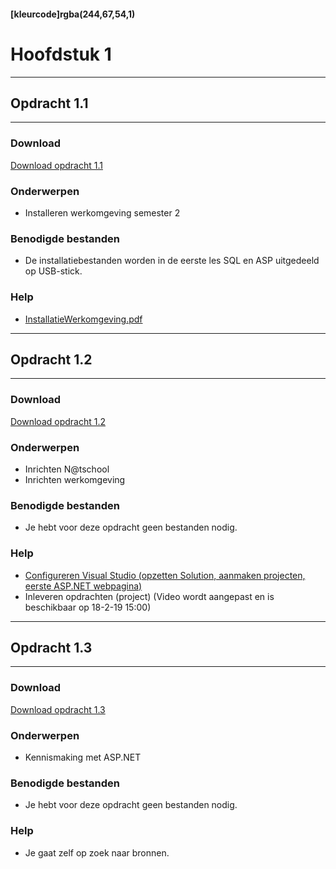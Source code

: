 #### [kleurcode]rgba(244,67,54,1)

# Hoofdstuk 1

---
## Opdracht 1.1
---

### Download
<a href="https://elo.kw1c.nl/CMS/Studie/811%20ICT-Academie/811%20VakkenInhoud/%5BB.02%20ASP%5D%20ASP/25187%20%C2%A0%20Applicatie-%20en%20mediaontwikkelaar/Periode%2003/Productie/02.%20Opdrachten/Hoofdstuk%2001/Opdracht%201.1.pdf" target="_blank">Download opdracht 1.1</a>

### Onderwerpen
*   Installeren werkomgeving semester 2

### Benodigde bestanden
*   De installatiebestanden worden in de eerste les SQL en ASP uitgedeeld op USB-stick.

### Help
*   <a href="https://elo.kw1c.nl/CMS/Studie/811%20ICT-Academie/811%20VakkenInhoud/%5BB.02%20ASP%5D%20ASP/25187%20%C2%A0%20Applicatie-%20en%20mediaontwikkelaar/Periode%2003/Productie/02.%20Opdrachten/Hoofdstuk%2001/Resources/InstallatieWerkomgeving.pdf" target="_blank">InstallatieWerkomgeving.pdf</a>

---
## Opdracht 1.2
---

### Download
<a href="https://elo.kw1c.nl/CMS/Studie/811%20ICT-Academie/811%20VakkenInhoud/%5BB.02%20ASP%5D%20ASP/25187%20%C2%A0%20Applicatie-%20en%20mediaontwikkelaar/Periode%2003/Productie/02.%20Opdrachten/Hoofdstuk%2001/Opdracht%201.2.pdf" target="_blank">Download opdracht 1.2</a>

### Onderwerpen
*   Inrichten N@tschool
*   Inrichten werkomgeving

### Benodigde bestanden
*   Je hebt voor deze opdracht geen bestanden nodig. 

### Help
*   <a href="https://elo.kw1c.nl/CMS/Studie/811%20ICT-Academie/811%20VakkenInhoud/%5BB.02%20ASP%5D%20ASP/25187%20%C2%A0%20Applicatie-%20en%20mediaontwikkelaar/Periode%2003/Productie/02.%20Opdrachten/Hoofdstuk%2001/Resources/H1%20-%20Introductie%20ASP.NET.pdf" target="_blank">Configureren Visual Studio (opzetten Solution, aanmaken projecten, eerste ASP.NET webpagina)</a>	
*	Inleveren opdrachten (project)
(Video wordt aangepast en is beschikbaar op 18-2-19 15:00)
---
## Opdracht 1.3
---

### Download
<a href="https://elo.kw1c.nl/CMS/Studie/811%20ICT-Academie/811%20VakkenInhoud/%5BB.02%20ASP%5D%20ASP/25187%20%C2%A0%20Applicatie-%20en%20mediaontwikkelaar/Periode%2003/Productie/02.%20Opdrachten/Hoofdstuk%2001/Opdracht%201.3.pdf" target="_blank">Download opdracht 1.3</a>

### Onderwerpen
*   Kennismaking met ASP.NET

### Benodigde bestanden
*   Je hebt voor deze opdracht geen bestanden nodig.

### Help
*   Je gaat zelf op zoek naar bronnen.